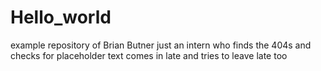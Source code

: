 # Hello_world
example repository of Brian Butner
just an intern who finds the 404s and checks for placeholder text 
comes in late and tries to leave late too
